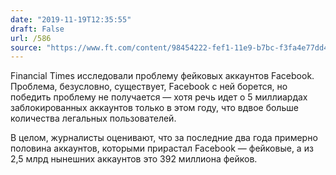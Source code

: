 ```yaml
---
date: "2019-11-19T12:35:55"
draft: False
url: /586
source: "https://www.ft.com/content/98454222-fef1-11e9-b7bc-f3fa4e77dd47?shareType=nongift"
---
```


Financial Times исследовали проблему фейковых аккаунтов Facebook. Проблема, безусловно, существует, Facebook с ней борется, но победить проблему не получается — хотя речь идет о 5 миллиардах заблокированных аккаунтов только в этом году, что вдвое больше количества легальных пользователей.

В целом, журналисты оценивают, что за последние два года примерно половина аккаунтов, которыми прирастал Facebook — фейковые, а из 2,5 млрд нынешних аккаунтов это 392 миллиона фейков.
